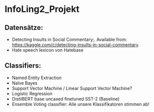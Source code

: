 # InfoLing2_Projekt

## Datensätze:
- Detecting Insults in Social Commentary;. Available from: https://kaggle.com/c/detecting-insults-in-social-commentary.
- Hate speech lexicon von Hatebase

## Classifiers:
- Named Entity Extraction
- Naïve Bayes
- Support Vector Machine / Linear Support Vector Machine?
- Logistic Regression
- DistilBERT base uncased finetuned SST-2 (Baseline)
- Ensemble Voting classifier: Alle unsere Klassifikatoren stimmen ab!
